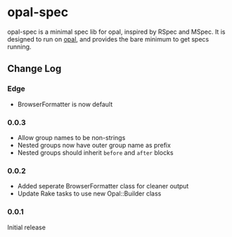 opal-spec
=========

opal-spec is a minimal spec lib for opal, inspired by RSpec and MSpec.
It is designed to run on [opal](http://opalrb.org), and provides the
bare minimum to get specs running.

Change Log
----------

### Edge

* BrowserFormatter is now default

### 0.0.3

* Allow group names to be non-strings
* Nested groups now have outer group name as prefix
* Nested groups should inherit `before` and `after` blocks

### 0.0.2

* Added seperate BrowserFormatter class for cleaner output
* Update Rake tasks to use new Opal::Builder class

### 0.0.1

Initial release
